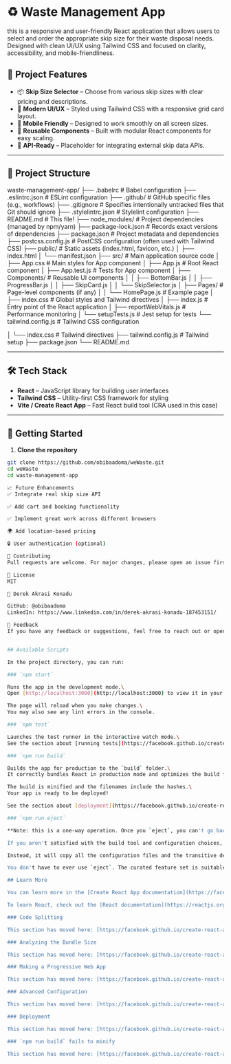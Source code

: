 # ♻️ Waste Management App

this is a responsive and user-friendly React application that allows users to select and order the appropriate skip size for their waste disposal needs. Designed with clean UI/UX using Tailwind CSS and focused on clarity, accessibility, and mobile-friendliness.

## 🚀 Project Features

- 📦 **Skip Size Selector** – Choose from various skip sizes with clear pricing and descriptions.
- 🎨 **Modern UI/UX** – Styled using Tailwind CSS with a responsive grid card layout.
- 📱 **Mobile Friendly** – Designed to work smoothly on all screen sizes.
- 🔄 **Reusable Components** – Built with modular React components for easy scaling.
- 📡 **API-Ready** – Placeholder for integrating external skip data APIs.

---

## 📂 Project Structure

waste-management-app/
├── .babelrc               # Babel configuration
├── .eslintrc.json         # ESLint configuration
├── .github/               # GitHub specific files (e.g., workflows)
├── .gitignore             # Specifies intentionally untracked files that Git should ignore
├── .stylelintrc.json      # Stylelint configuration
├── README.md              # This file!
├── node_modules/          # Project dependencies (managed by npm/yarn)
├── package-lock.json      # Records exact versions of dependencies
├── package.json           # Project metadata and dependencies
├── postcss.config.js      # PostCSS configuration (often used with Tailwind CSS)
├── public/                # Static assets (index.html, favicon, etc.)
│   ├── index.html
│   └── manifest.json
├── src/                   # Main application source code
│   ├── App.css            # Main styles for App component
│   ├── App.js             # Root React component
│   ├── App.test.js        # Tests for App component
│   ├── Components/        # Reusable UI components
│   │   ├── BottomBar.js
│   │   ├── ProgressBar.js
│   │   ├── SkipCard.js
│   │   └── SkipSelector.js
│   ├── Pages/             # Page-level components (if any)
│   │   └── HomePage.js    # Example page
│   ├── index.css          # Global styles and Tailwind directives
│   ├── index.js           # Entry point of the React application
│   ├── reportWebVitals.js # Performance monitoring
│   └── setupTests.js      # Jest setup for tests
└── tailwind.config.js     # Tailwind CSS configuration

│ └── index.css # Tailwind directives
├── tailwind.config.js # Tailwind setup
├── package.json
└── README.md


---

## 🛠️ Tech Stack

- **React** – JavaScript library for building user interfaces
- **Tailwind CSS** – Utility-first CSS framework for styling
- **Vite / Create React App** – Fast React build tool (CRA used in this case)

---

## 🔧 Getting Started

1. **Clone the repository**

```bash
git clone https://github.com/obibaadoma/weWaste.git
cd weWaste
cd waste-management-app

📈 Future Enhancements
✅ Integrate real skip size API

✅ Add cart and booking functionality

✅ Implement great work across different browsers

🌍 Add location-based pricing

🔒 User authentication (optional)

🤝 Contributing
Pull requests are welcome. For major changes, please open an issue first to discuss what you would like to change.

📄 License
MIT

👤 Derek Akrasi Konadu

GitHub: @obibaadoma
LinkedIn: https://www.linkedin.com/in/derek-akrasi-konadu-187453151/

💬 Feedback
If you have any feedback or suggestions, feel free to reach out or open an issue.


## Available Scripts

In the project directory, you can run:

### `npm start`

Runs the app in the development mode.\
Open [http://localhost:3000](http://localhost:3000) to view it in your browser.

The page will reload when you make changes.\
You may also see any lint errors in the console.

### `npm test`

Launches the test runner in the interactive watch mode.\
See the section about [running tests](https://facebook.github.io/create-react-app/docs/running-tests) for more information.

### `npm run build`

Builds the app for production to the `build` folder.\
It correctly bundles React in production mode and optimizes the build for the best performance.

The build is minified and the filenames include the hashes.\
Your app is ready to be deployed!

See the section about [deployment](https://facebook.github.io/create-react-app/docs/deployment) for more information.

### `npm run eject`

**Note: this is a one-way operation. Once you `eject`, you can't go back!**

If you aren't satisfied with the build tool and configuration choices, you can `eject` at any time. This command will remove the single build dependency from your project.

Instead, it will copy all the configuration files and the transitive dependencies (webpack, Babel, ESLint, etc) right into your project so you have full control over them. All of the commands except `eject` will still work, but they will point to the copied scripts so you can tweak them. At this point you're on your own.

You don't have to ever use `eject`. The curated feature set is suitable for small and middle deployments, and you shouldn't feel obligated to use this feature. However we understand that this tool wouldn't be useful if you couldn't customize it when you are ready for it.

## Learn More

You can learn more in the [Create React App documentation](https://facebook.github.io/create-react-app/docs/getting-started).

To learn React, check out the [React documentation](https://reactjs.org/).

### Code Splitting

This section has moved here: [https://facebook.github.io/create-react-app/docs/code-splitting](https://facebook.github.io/create-react-app/docs/code-splitting)

### Analyzing the Bundle Size

This section has moved here: [https://facebook.github.io/create-react-app/docs/analyzing-the-bundle-size](https://facebook.github.io/create-react-app/docs/analyzing-the-bundle-size)

### Making a Progressive Web App

This section has moved here: [https://facebook.github.io/create-react-app/docs/making-a-progressive-web-app](https://facebook.github.io/create-react-app/docs/making-a-progressive-web-app)

### Advanced Configuration

This section has moved here: [https://facebook.github.io/create-react-app/docs/advanced-configuration](https://facebook.github.io/create-react-app/docs/advanced-configuration)

### Deployment

This section has moved here: [https://facebook.github.io/create-react-app/docs/deployment](https://facebook.github.io/create-react-app/docs/deployment)

### `npm run build` fails to minify

This section has moved here: [https://facebook.github.io/create-react-app/docs/troubleshooting#npm-run-build-fails-to-minify](https://facebook.github.io/create-react-app/docs/troubleshooting#npm-run-build-fails-to-minify)

